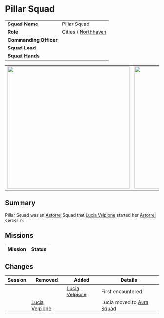 # Pillar Squad

|||
| --- | --- |
| **Squad Name** | Pillar Squad | squad.2
| **Role** | Cities / [Northhaven](../../../places/cities/northhaven.md) |
| **Commanding Officer** | |
| **Squad Lead** | |
| **Squad Hands** | |

|||||
|:---:|:---:|:---:|:---:|
| <img src="https://raw.githubusercontent.com/jesskelsall/astarus-images/main/characters/portraits/imageid.png" height="400" /> | <img src="https://raw.githubusercontent.com/jesskelsall/astarus-images/main/characters/portraits/imageid.png" height="400" /> | <img src="https://raw.githubusercontent.com/jesskelsall/astarus-images/main/characters/portraits/imageid.png" height="400" /> | <img src="https://raw.githubusercontent.com/jesskelsall/astarus-images/main/characters/portraits/imageid.png" height="400" /> |

## Summary

Pillar Squad was an [Astorrel](../astorrel.md) Squad that [Lucia Velpione](../../../characters/lucia-velpione.md) started her [Astorrel](../astorrel.md) career in.

## Missions

| Mission | Status |
| --- | --- |

## Changes

| Session | Removed | Added | Details |
|:---:| --- | --- | --- |
||| [Lucia Velpione](../../../characters/lucia-velpione.md) | First encountered. |
|| [Lucia Velpione](../../../characters/lucia-velpione.md) || Lucia moved to [Aura Squad](aura-squad.md). |
